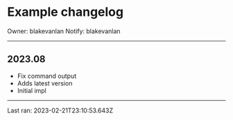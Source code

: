 # Example changelog
Owner: blakevanlan
Notify: blakevanlan

---
## 2023.08
* Fix command output
* Adds latest version
* Initial impl




---
Last ran: 2023-02-21T23:10:53.643Z
